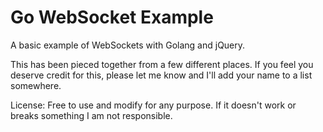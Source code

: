 Go WebSocket Example
====================
A basic example of WebSockets with Golang and jQuery.

This has been pieced together from a few different places.
If you feel you deserve credit for this, please let me know
and I'll add your name to a list somewhere.

License: Free to use and modify for any purpose. If it doesn't 
work or breaks something I am not responsible.